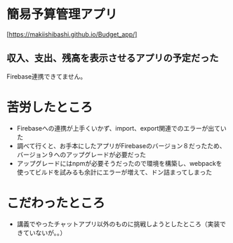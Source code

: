 # 簡易予算管理アプリ
[https://makiishibashi.github.io/Budget_app/]

## 収入、支出、残高を表示させるアプリの予定だった
Firebase連携できてません。

# 苦労したところ
- Firebaseへの連携が上手くいかず、import、export関連でのエラーが出ていた
- 調べて行くと、お手本にしたアプリがFirebaseのバージョン８だったため、バージョン９へのアップグレードが必要だった
- アップグレードにはnpmが必要そうだったので環境を構築し、webpackを使ってビルドを試みるも余計にエラーが増えて、ドン詰まってしまった

# こだわったところ
- 講義でやったチャットアプリ以外のものに挑戦しようとしたところ（実装できていないが。。）